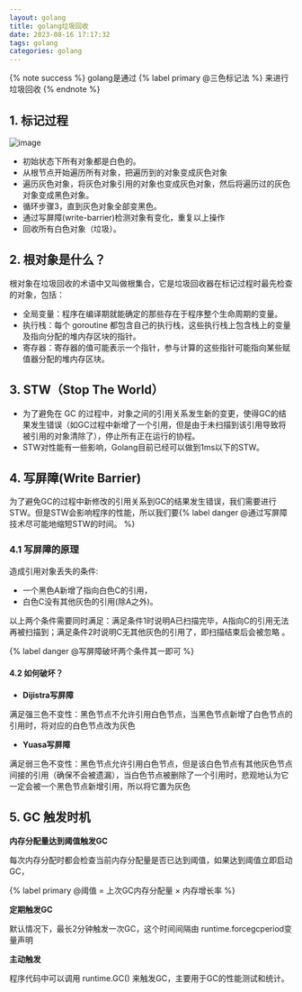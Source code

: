 ```yaml
---
layout: golang
title: golang垃圾回收
date: 2023-08-16 17:17:32
tags: golang
categories: golang
---
```


{% note success %}
golang是通过 {% label primary @三色标记法 %} 来进行垃圾回收
{% endnote %}

## 1. 标记过程

![image](1.png)

- 初始状态下所有对象都是白色的。
- 从根节点开始遍历所有对象，把遍历到的对象变成灰色对象
- 遍历灰色对象，将灰色对象引用的对象也变成灰色对象，然后将遍历过的灰色对象变成黑色对象。
- 循环步骤3，直到灰色对象全部变黑色。
- 通过写屏障(write-barrier)检测对象有变化，重复以上操作
- 回收所有白色对象（垃圾）。

## 2. 根对象是什么？

根对象在垃圾回收的术语中又叫做根集合，它是垃圾回收器在标记过程时最先检查的对象，包括：

- 全局变量：程序在编译期就能确定的那些存在于程序整个生命周期的变量。
- 执行栈：每个 goroutine 都包含自己的执行栈，这些执行栈上包含栈上的变量及指向分配的堆内存区块的指针。
- 寄存器：寄存器的值可能表示一个指针，参与计算的这些指针可能指向某些赋值器分配的堆内存区块。

## 3. STW（Stop The World）

- 为了避免在 GC 的过程中，对象之间的引用关系发生新的变更，使得GC的结果发生错误（如GC过程中新增了一个引用，但是由于未扫描到该引用导致将被引用的对象清除了），停止所有正在运行的协程。
- STW对性能有一些影响，Golang目前已经可以做到1ms以下的STW。

## 4. 写屏障(Write Barrier)

为了避免GC的过程中新修改的引用关系到GC的结果发生错误，我们需要进行STW。但是STW会影响程序的性能，所以我们要{% label danger @通过写屏障技术尽可能地缩短STW的时间。 %}

### 4.1 写屏障的原理

造成引用对象丢失的条件:

- 一个黑色A新增了指向白色C的引用，
- 白色C没有其他灰色的引用(除A之外)。

以上两个条件需要同时满足：满足条件1时说明A已扫描完毕，A指向C的引用无法再被扫描到；满足条件2时说明C无其他灰色的引用了，即扫描结束后会被忽略 。

{% label danger @写屏障破坏两个条件其一即可 %}
#### 4.2 如何破坏？

- **Dijistra写屏障**

满足强三色不变性：黑色节点不允许引用白色节点，当黑色节点新增了白色节点的引用时，将对应的白色节点改为灰色

- **Yuasa写屏障**
   
满足弱三色不变性：黑色节点允许引用白色节点，但是该白色节点有其他灰色节点间接的引用（确保不会被遗漏），当白色节点被删除了一个引用时，悲观地认为它一定会被一个黑色节点新增引用，所以将它置为灰色

## 5. GC 触发时机

**内存分配量达到阈值触发GC**

每次内存分配时都会检查当前内存分配量是否已达到阈值，如果达到阈值立即启动GC，

{% label primary @阈值 = 上次GC内存分配量 × 内存增长率 %}

**定期触发GC**

默认情况下，最长2分钟触发一次GC，这个时间间隔由 runtime.forcegcperiod变量声明

**主动触发**

程序代码中可以调用 runtime.GC() 来触发GC，主要用于GC的性能测试和统计。


